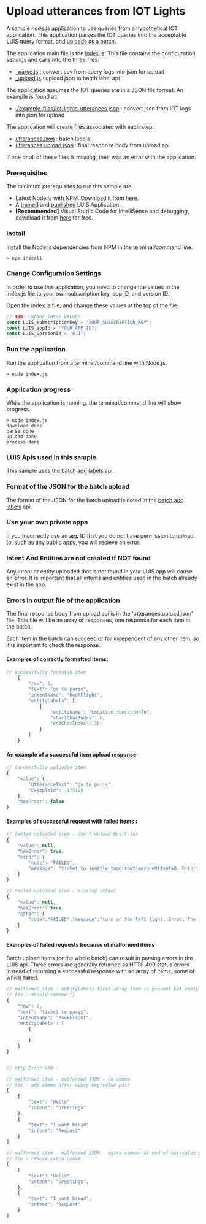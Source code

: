 # Upload utterances from IOT Lights

A sample nodeJs application to use queries from a hypothetical IOT application. This application parses the IOT queries into the acceptable LUIS query format, and [uploads as a batch](https://westus.dev.cognitive.microsoft.com/docs/services/5890b47c39e2bb17b84a55ff/operations/5890b47c39e2bb052c5b9c09).

The application main file is the [index.js]('./index.js). This file contains the configuration settings and calls into the three files:

- [_parse.js](./_parse.js) : convert csv from query logs into json for upload
- [_upload.js](./_upload) : upload json to batch label api

The application assumes the IOT queries are in a JSON file format. An example is found at:

- [./example-files/iot-lights-utterances.json](./example-files/iot-lights-utterances.json) : convert json from IOT logs into json for upload

The application will create files associated with each step:

- [utterances.json](./example-files/utterances.json) : batch labels
- [utterances.upload.json](./example-files/utterances.upload.json) : final response body from upload api

If one or all of these files is missing, their was an error with the application. 

### Prerequisites
The minimum prerequisites to run this sample are:
* Latest Node.js with NPM. Download it from [here](https://nodejs.org/en/download/).
* A [trained](https://docs.microsoft.com/en-us/azure/cognitive-services/LUIS/train-test) and [published](https://docs.microsoft.com/en-us/azure/cognitive-services/LUIS/publishapp) LUIS Application. 
* **[Recommended]** Visual Studio Code for IntelliSense and debugging, download it from [here](https://code.visualstudio.com/) for free.

### Install
Install the Node.js dependencies from NPM in the terminal/command line.

````
> npm install
````

### Change Configuration Settings
In order to use this application, you need to change the values in the index.js file to your own subscription key, app ID, and version ID.

Open the index.js file, and change these values at the top of the file.

````JavaScript
// TBD: CHANGE THESE VALUES
const LUIS_subscriptionKey = "YOUR_SUBSCRIPTION_KEY";
const LUIS_appId = "YOUR_APP_ID";
const LUIS_versionId = "0.1";
````
### Run the application
Run the application from a terminal/command line with Node.js.

````
> node index.js
````
### Application progress
While the application is running, the terminal/command line will show progress.

````
> node index.js
download done
parse done
upload done
process done
````

### LUIS Apis used in this sample
This sample uses the [batch add labels](https://westus.dev.cognitive.microsoft.com/docs/services/5890b47c39e2bb17b84a55ff/operations/5890b47c39e2bb052c5b9c09) api.

### Format of the JSON for the batch upload
The format of the JSON for the batch upload is noted in the [batch add labels](https://westus.dev.cognitive.microsoft.com/docs/services/5890b47c39e2bb17b84a55ff/operations/5890b47c39e2bb052c5b9c09) api.

### Use your own private apps
If you incorrectly use an app ID that you do not have permission to upload to, such as any public apps, you will recieve an error.

### Intent And Entities are not created if NOT found
Any intent or entity uploaded that is not found in your LUIS app will cause an error. It is important that all intents and entities used in the batch already exist in the app.

### Errors in output file of the application
The final response body from upload api is in the 'utterances.upload.json' file. This file will be an array of responses, one response for each item in the batch.

Each item in the batch can succeed or fail independent of any other item, so it is important to check the response.

#### Examples of correctly formatted items:

````JavaScript
// successfully formated item
    {
        "row": 1,
        "text": "go to paris",
        "intentName": "BookFlight",
        "entityLabels": [
            {
                "entityName": "Location::LocationTo",
                "startCharIndex": 6,
                "endCharIndex": 10
            }
        ]
    }
````

#### An example of a successful item upload response:

````JavaScript
// successfully uploaded item
{
    "value": {
        "UtteranceText": "go to paris",
        "ExampleId": -175128
    },
    "hasError": false
}
````

#### Examples of successful request with failed items :

````JavaScript
// failed uploaded item - don't upload built-ins
{
    "value": null,
    "hasError": true,
    "error": {
        "code": "FAILED",
        "message": "ticket to seattle tomorrowtimezoneOffset=0. Error: The entity extractor builtin.number doesn't exist in the selected application"
    }
}
````

````JavaScript
// failed uploaded item - missing intent
{
    "value": null,
    "hasError": true,
    "error": {
        "code":"FAILED","message":"turn on the left light. Error: The intent classifier TurnOn does not exist in the selected application"
    }
}
````
 
#### Examples of failed requests because of malformed items

Batch upload items (or the whole batch) can result in parsing errors in the LUIS api. These errors are generally returned as HTTP 400 status errors instead of returning a successful response with an array of items, some of which failed.

````JavaScript
// malformed item - entityLabels first array item is present but empty
// fix - should remove {}
{
    "row": 2,
    "text": "ticket to paris",
    "intentName": "BookFlight",
    "entityLabels": [
        {
            
        }
    ]
}


// Http Error 400 - 

```` 

````JavaScript
// malformed item - malformed JSON - no comma
// fix - add comma after every key:value pair
[
    {
        "text": "Hello"
        "intent": "Greetings"
    },
    {
        "text": "I want bread"
        "intent": "Request"
    }
]
```` 

````JavaScript
// malformed item - malformed JSON - extra comman at end of key:value pair
// fix - remove extra comma
[
    {
        "text": "Hello",
        "intent": "Greetings",
    },
    {
        "text": "I want bread",
        "intent": "Request"
    }
]
````
